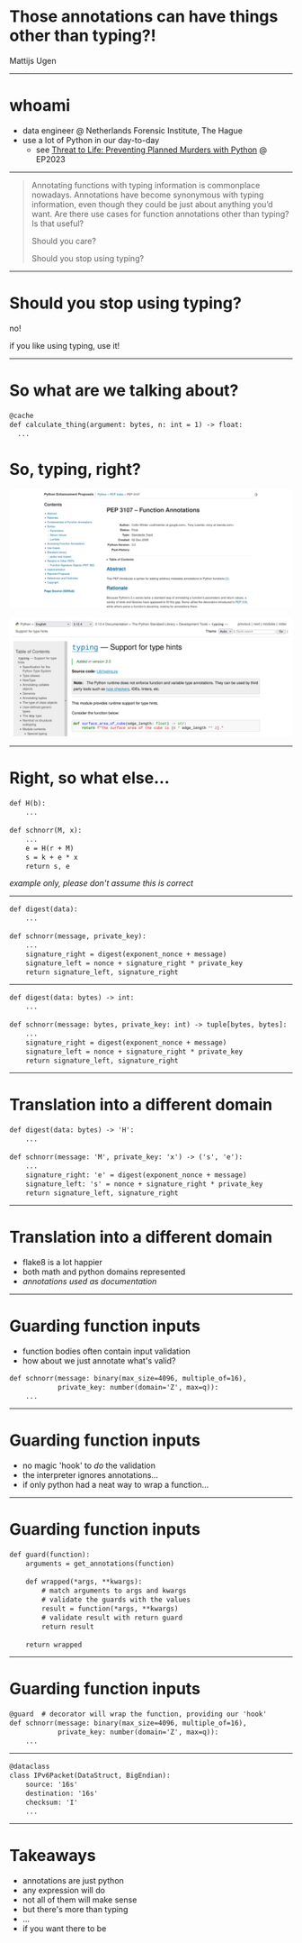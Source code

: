 Those annotations can have things other than typing?!
=====================================================

Mattijs Ugen

---

whoami
======

- data engineer @ Netherlands Forensic Institute, The Hague
- use a lot of Python in our day-to-day
  - see [Threat to Life: Preventing Planned Murders with Python](https://www.youtube.com/watch?v=rrckKR305TU) @ EP2023

---

> Annotating functions with typing information is commonplace nowadays. 
> Annotations have become synonymous with typing information, even though they could be just about anything you’d want. 
> Are there use cases for function annotations other than typing? Is that useful? 
> 
> Should you care? 
> 
> Should you stop using typing?

---

Should you stop using typing?
=============================

no!

if you like using typing, use it!

---

So what are we talking about?
=============================

~~~
@cache
def calculate_thing(argument: bytes, n: int = 1) -> float:
  ...
~~~

So, typing, right?
==================

![PEP 3107](images/pep-3107.png)

![typing module, introduced in Python 3.5](images/docs-module-typing.png)

---

Right, so what else…
====================

~~~
def H(b):
    ...

def schnorr(M, x):
    ...
    e = H(r + M)
    s = k + e * x
    return s, e
~~~

*example only, please don't assume this is correct*

---

~~~
def digest(data):
    ...

def schnorr(message, private_key):
    ...
    signature_right = digest(exponent_nonce + message)
    signature_left = nonce + signature_right * private_key
    return signature_left, signature_right
~~~

---

~~~
def digest(data: bytes) -> int:
    ...

def schnorr(message: bytes, private_key: int) -> tuple[bytes, bytes]:
    ...
    signature_right = digest(exponent_nonce + message)
    signature_left = nonce + signature_right * private_key
    return signature_left, signature_right
~~~

---

Translation into a different domain
===================================

~~~
def digest(data: bytes) -> 'H':
    ...

def schnorr(message: 'M', private_key: 'x') -> ('s', 'e'):
    ...
    signature_right: 'e' = digest(exponent_nonce + message)
    signature_left: 's' = nonce + signature_right * private_key
    return signature_left, signature_right
~~~

---

Translation into a different domain
===================================

- flake8 is a lot happier
- both math and python domains represented
- *annotations used as documentation*

---

Guarding function inputs
========================

- function bodies often contain input validation
- how about we just annotate what's valid?

~~~
def schnorr(message: binary(max_size=4096, multiple_of=16),
            private_key: number(domain='Z', max=q)):
    ...
~~~

---

Guarding function inputs
========================

- no magic 'hook' to *do* the validation
- the interpreter ignores annotations…
- if only python had a neat way to wrap a function…

---

Guarding function inputs
========================

~~~
def guard(function):
    arguments = get_annotations(function)

    def wrapped(*args, **kwargs):
        # match arguments to args and kwargs
        # validate the guards with the values
        result = function(*args, **kwargs)
        # validate result with return guard
        return result

    return wrapped
~~~

---

Guarding function inputs
========================

~~~
@guard  # decorator will wrap the function, providing our 'hook'
def schnorr(message: binary(max_size=4096, multiple_of=16),
            private_key: number(domain='Z', max=q)):
    ...
~~~

---

~~~
@dataclass
class IPv6Packet(DataStruct, BigEndian):
    source: '16s'
    destination: '16s'
    checksum: 'I'
    ...
~~~

---

Takeaways
=========

- annotations are just python
- any expression will do
- not all of them will make sense
- but there's more than typing
- …
- if you want there to be
